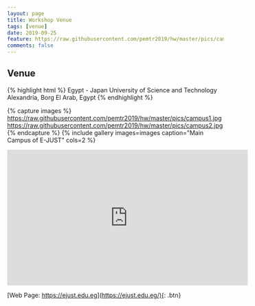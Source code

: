 ```yaml
---
layout: page
title: Workshop Venue
tags: [venue]
date: 2019-09-25
feature: https://raw.githubusercontent.com/pemtr2019/hw/master/pics/campus1.jpg
comments: false
---
```



## Venue

{% highlight html %}
Egypt - Japan University of Science and Technology
Alexandria, 
Borg El Arab, Egypt
{% endhighlight %}

{% capture images %}
    https://raw.githubusercontent.com/pemtr2019/hw/master/pics/campus1.jpg
    https://raw.githubusercontent.com/pemtr2019/hw/master/pics/campus2.jpg
{% endcapture %}
{% include gallery images=images caption="Main Campus of E-JUST" cols=2 %}

<iframe width="560" height="315" src="https://www.youtube.com/embed/5cM5lZHMWyo" frameborder="0"> </iframe>


[Web Page: https://ejust.edu.eg](https://ejust.edu.eg/){: .btn}

